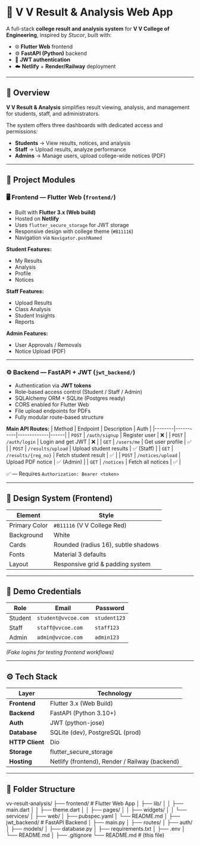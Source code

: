 # 🏫 V V Result & Analysis Web App

A full-stack **college result and analysis system** for **V V College of Engineering**, inspired by *Stucor*, built with:

- 🌐 **Flutter Web** frontend  
- ⚙️ **FastAPI (Python)** backend  
- 🔐 **JWT authentication**  
- ☁️ **Netlify** + **Render/Railway** deployment

---

## 🚀 Overview

**V V Result & Analysis** simplifies result viewing, analysis, and management for students, staff, and administrators.

The system offers three dashboards with dedicated access and permissions:
- **Students** → View results, notices, and analysis
- **Staff** → Upload results, analyze performance
- **Admins** → Manage users, upload college-wide notices (PDF)

---

## 🧩 Project Modules

### 🖥️ Frontend — Flutter Web (`frontend/`)
- Built with **Flutter 3.x (Web build)**
- Hosted on **Netlify**
- Uses `flutter_secure_storage` for JWT storage
- Responsive design with college theme (`#B11116`)
- Navigation via `Navigator.pushNamed`

**Student Features:**
- My Results  
- Analysis  
- Profile  
- Notices  

**Staff Features:**
- Upload Results  
- Class Analysis  
- Student Insights  
- Reports  

**Admin Features:**
- User Approvals / Removals  
- Notice Upload (PDF)  

---

### ⚙️ Backend — FastAPI + JWT (`jwt_backend/`)
- Authentication via **JWT tokens**
- Role-based access control (Student / Staff / Admin)
- SQLAlchemy ORM + SQLite (Postgres ready)
- CORS enabled for Flutter Web
- File upload endpoints for PDFs
- Fully modular route-based structure

**Main API Routes:**
| Method | Endpoint | Description | Auth |
|--------|-----------|-------------|------|
| `POST` | `/auth/signup` | Register user | ❌ |
| `POST` | `/auth/login` | Login and get JWT | ❌ |
| `GET` | `/users/me` | Get user profile | ✅ |
| `POST` | `/results/upload` | Upload student results | ✅ (Staff) |
| `GET` | `/results/{reg_no}` | Fetch student result | ✅ |
| `POST` | `/notices/upload` | Upload PDF notice | ✅ (Admin) |
| `GET` | `/notices` | Fetch all notices | ✅ |

✅ — Requires `Authorization: Bearer <token>`

---

## 🎨 Design System (Frontend)

| Element | Style |
|----------|--------|
| Primary Color | `#B11116` (V V College Red) |
| Background | White |
| Cards | Rounded (radius 16), subtle shadows |
| Fonts | Material 3 defaults |
| Layout | Responsive grid & padding system |

---

## 🧠 Demo Credentials

| Role | Email | Password |
|------|--------|-----------|
| Student | `student@vvcoe.com` | `student123` |
| Staff | `staff@vvcoe.com` | `staff123` |
| Admin | `admin@vvcoe.com` | `admin123` |

*(Fake logins for testing frontend workflows)*

---

## ⚙️ Tech Stack

| Layer | Technology |
|--------|-------------|
| **Frontend** | Flutter 3.x (Web Build) |
| **Backend** | FastAPI (Python 3.10+) |
| **Auth** | JWT (python-jose) |
| **Database** | SQLite (dev), PostgreSQL (prod) |
| **HTTP Client** | Dio |
| **Storage** | flutter_secure_storage |
| **Hosting** | Netlify (frontend), Render / Railway (backend) |

---

## 🧩 Folder Structure

vv-result-analysis/
├── frontend/ # Flutter Web App
│ ├── lib/
│ │ ├── main.dart
│ │ ├── theme.dart
│ │ ├── pages/
│ │ ├── widgets/
│ │ └── services/
│ ├── web/
│ ├── pubspec.yaml
│ └── README.md
│
├── jwt_backend/ # FastAPI Backend
│ ├── main.py
│ ├── routes/
│ ├── auth/
│ ├── models/
│ ├── database.py
│ ├── requirements.txt
│ ├── .env
│ └── README.md
│
├── .gitignore
└── README.md # (this file)
